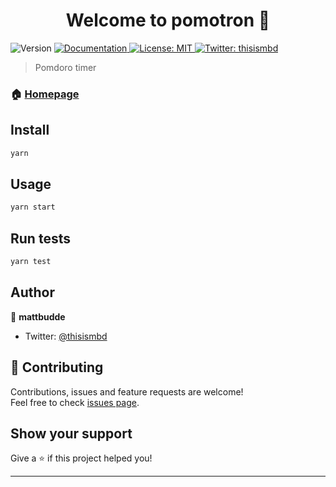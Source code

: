 <h1 align="center">Welcome to pomotron 👋</h1>
<p>
  <img alt="Version" src="https://img.shields.io/badge/version-1.0.0-blue.svg?cacheSeconds=2592000" />
  <a href="https://github.com/mattbudde/pomotron" target="_blank">
    <img alt="Documentation" src="https://img.shields.io/badge/documentation-yes-brightgreen.svg" />
  </a>
  <a href="#" target="_blank">
    <img alt="License: MIT" src="https://img.shields.io/badge/License-MIT-yellow.svg" />
  </a>
  <a href="https://twitter.com/thisismbd" target="_blank">
    <img alt="Twitter: thisismbd" src="https://img.shields.io/twitter/follow/thisismbd.svg?style=social" />
  </a>
</p>

> Pomdoro timer

### 🏠 [Homepage](https://pomotron.mattbudde.co.uk/)

## Install

```sh
yarn
```

## Usage

```sh
yarn start
```

## Run tests

```sh
yarn test
```

## Author

👤 **mattbudde**

- Twitter: [@thisismbd](https://twitter.com/thisismbd)

## 🤝 Contributing

Contributions, issues and feature requests are welcome!<br />Feel free to check [issues page](https://github.com/mattbudde/pomotron/issues).

## Show your support

Give a ⭐️ if this project helped you!

---
